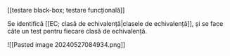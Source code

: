[[testare black-box; testare funcțională]]

Se identifică [[EC; clasă de echivalență|clasele de echivalență]], și se face câte un test pentru fiecare clasă de echivalență.

![[Pasted image 20240527084934.png]]